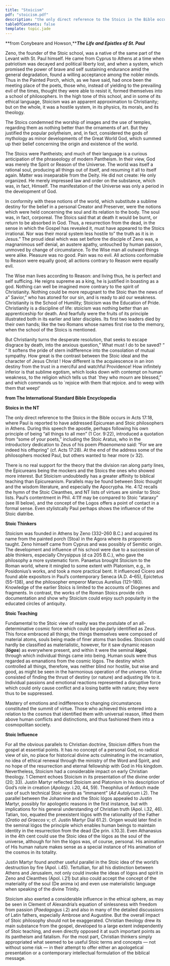 ```yaml
---
title: "Stoicism"
pdf: "stoicism.pdf"
description: "the only direct reference to the Stoics in the Bible occurs in Acts 17:18, where Paul is reported to have addressed Epicurean and Stoic philosophers in Athens."
tableOfContents: false
template: topic.jade
---
```


**from Conybeare and Howson,*****The Life and Epistles of St. Paul***

Zeno, the founder of the Stoic school, was a native of the same part of
the Levant with St. Paul himself. He came from Cyprus to Athens at a
time when patriotism was decayed and political liberty lost, and when a
system, which promised the power of brave and self sustaining endurance
amid the general degradation, found a willing acceptance among the
nobler minds. Thus in the Painted Porch, which, as we have said, had
once been the meeting place of the poets, those who, instead of yielding
to the prevailing evil of the times, thought they were able to resist
it, formed themselves into a school of philosophers. In the high tone of
this school, and in some of its ethical language, Stoicism was an
apparent approximation to Christianity; but on the whole, it was a
hostile system, in its physics, its morals, and its theology.

The Stoics condemned the worship of images and the use of temples,
regarding them as nothing better than the ornaments of art. But they
justified the popular polytheism, and, in fact, considered the gods of
mythology as minor developments of the Great World God, which summed up
their belief concerning the origin and existence of the world.

The Stoics were Pantheists; and much of their language is a curious
anticipation of the phraseology of modern Pantheism. In their view, God
was merely the Spirit or Reason of the Universe. The world was itself a
rational soul, producing all things out of itself, and resuming it all
to itself again. Matter was inseparable from the Deity. He did not
create: He only organized. He merely impressed law and order on the
substance, which was, in fact, Himself. The manifestation of the
Universe was only a period in the development of God.

In conformity with these notions of the world, which substitute a
sublime destiny for the belief in a personal Creator and Preserver, were
the notions which were held concerning the soul and its relation to the
body. The soul was, in fact, corporeal. The Stoics said that at death it
would be burnt, or return to be absorbed in God. Thus, a resurrection
from the dead, in the sense in which the Gospel has revealed it, must
have appeared to the Stoics irrational. Nor was their moral system less
hostile to” the truth as it is in Jesus.” The proud ideal which was set
before the disciple of Zeno was, a magnanimous self denial, an austere
apathy, untouched by human passion, unmoved by change of circumstance.
To the Wise man all outward things were alike. Pleasure was no good.
Pain was no evil. All actions conformable to Reason were equally good;
all actions contrary to Reason were equally evil.

The Wise man lives according to Reason: and living thus, he is perfect
and self sufficing. He reigns supreme as a king, he is justified in
boasting as a god. Nothing can well be imagined more contrary to the
spirit of Christianity. Nothing could be more repugnant to the Stoic
than the news of a” Savior,” who has atoned for our sin, and is ready to
aid our weakness. Christianity is the School of Humility; Stoicism was
the Education of Pride. Christianity is a discipline of life: stoicism
was nothing better than an apprenticeship for death. And fearfully were
the fruits of its principle illustrated both in its earlier and later
disciples. Its first two leaders died by their own hands; like the two
Romans whose names first rise to the memory, when the school of the
Stoics is mentioned.

But Christianity turns the desperate resolution, that seeks to escape
disgrace by death, into the anxious question,” What must I do to be
saved? “ “ It softens the pride of stern indifference into the
consolation of mutual sympathy. How great is the contrast between the
Stoic ideal and the character of Jesus Christ ! How different is the
acquiescence in an iron destiny from the trust in a merciful and
watchful Providence! How infinitely inferior is that sublime egotism,
which looks down with contempt on human weakness, to the religion which
tells us that \`they who mourn are blessed,” and which commands us to
\`rejoice with them that rejoice. and to weep with them that weep!’

**from The International Standard Bible Encyclopedia**

**Stoics in the NT**

The only direct reference to the Stoics in the Bible occurs in Acts
17:18, where Paul is reported to have addressed Epicurean and Stoic
philosophers in Athens. During this speech the apostle, perhaps
following his own principle of being “all things to all men” (1 Cor.
9:22), introduced a quotation from “some of your poets,” including the
Stoic Aratus, who in the introductory dedication to Zeus of his poem
*Phaenomena* said: “For we are indeed his offspring” (cf. Acts 17:28).
At the end of the address some of the philosophers mocked Paul, but
others wanted to hear more (v 32).

There is no real support for the theory that the division ran along
party lines, the Epicureans being the mockers and the Stoics the ones
who showed more interest. But Stoicism undoubtedly has a greater
affinity to biblical teaching than Epicureanism. Parallels may be found
between Stoic thought and the wisdom literature, and especially the
Apocrypha. He. 4:12 recalls the hymn of the Stoic Cleanthes, and NT
lists of virtues are similar to Stoic lists. Paul’s contentment in Phil.
4:11f may be compared to Stoic “ataraxy” (see III below), and the
concept of the Logos offers a point of contact in a formal sense. Even
stylistcally Paul perhaps shows the influence of the Stoic diatribe.

**Stoic Thinkers**

Stoicism was founded in Athens by Zeno (332–260 B.C.) and acquired its
name from the painted porch (Stoa) in the Agora where its proponents
taught. Zeno himself came from Cyprus and was possibly of Semitic
origin. The development and influence of his school were due to a
succession of able thinkers, especially Chrysippus (d ca 205 B.C.), who
gave the philosophy a more systematic form. Panaetus brought Stoicism to
the Roman world, where it mingled to some extent with Platonism, e.g.,
in Posidonius’s works, and took a more practical bent. It influenced
Cicero and found able expositors in Paul’s contemporary Seneca (A.D.
4–65), Epictetus (55–138), and the philosopher emperor Marcus Aurelius
(121–180). Knowledge of the earlier Stoics is limited to the accounts of
Diogenes and fragments. In contrast, the works of the Roman Stoics
provide rich documentation and show why Stoicism could enjoy such
popularity in the educated circles of antiquity.

**Stoic Teaching**

Fundamental to the Stoic view of reality was the postulate of an
all-determinative cosmic force which could be popularly identified as
Zeus. This force embraced all things; the things themselves were
composed of material atoms, souls being made of finer atoms than bodies.
Stoicism could hardly be classified as materialistic, however, for it
saw dynamic reason (***lógos***) as everywhere present, and within it
were the seminal ***lógoi***, through which individual things came into
being. Human souls were thus regarded as emanations from the cosmic
lógos. The destiny which controlled all things, therefore, was neither
blind nor hostile, but wise and good, as might be seen in the harmonious
operation of the universe. Virtue consisted of finding the thrust of
destiny (or nature) and adjusting life to it. Individual passions and
emotional reactions represented a disruptive force which could only
cause conflict and a losing battle with nature; they were thus to be
suppressed.

Mastery of emotions and indifference to changing circumstances
constituted the summit of virtue. Those who achieved this entered into a
relation to the cosmos that identified them with universal reason,
lifted them above human conflicts and distinctions, and thus fashioned
them into a cosmopolitan society.

**Stoic Influence**

For all the obvious parallels to Christian doctrine, Stoicism differs
from the gospel at essential points. It has no concept of a personal
God, no radical view of sin, no place for historical divine acts
culminating in the incarnation, no idea of ethical renewal through the
ministry of the Word and Spirit, and no hope of the resurrection and
eternal fellowship with God in His kingdom. Nevertheless, Stoicism had a
considerable impact on early Christian theology. 1 Clement echoes
Stoicism in its presentation of the divine order (20; 33). Justin Martyr
reflected Stoicism and Platonism in his description of God’s role in
creation (*Apology*. i.20, 44, 59). Theophilus of Antioch made use of
such technical Stoic words as “immanent” (*Ad Autolycum* i.2). The
parallel between the Johannine and the Stoic lógos appealed to Justin
Martyr, possibly for apologetic reasons in the first instance, but with
implications for his general understanding of Christian truth (Apol.
i.32, 46). Tatian, too, equated the preexistent lógos with the
rationality of the Father (*Oratio ad Graecos* v; cf. Justin Martyr Dial
61.2). Origen would later find in the seminal lógos the principle which
enables human beings to maintain identity in the resurrection from the
dead (De prin. ii.10.3). Even Athanasius in the 4th cent could use the
Stoic idea of the lógos as the soul of the universe, although for him
the lógos was, of course, personal. His animation of His human nature
makes sense as a special instance of His animation of the cosmos in its
totality.

Justin Martyr found another useful parallel in the Stoic idea of the
world’s destruction by fire (Apol. i.45). Tertullian, for all his
distinction between Athens and Jerusalem, not only could invoke the
ideas of lógos and spirit in Zeno and Cleanthes (Apol. i.21) but also
could accept the concept of the materiality of the soul (De anima ix)
and even use materialistic language when speaking of the divine Trinity.

Stoicism also exerted a considerable influence in the ethical sphere, as
may be seen in Clement of Alexandria’s equation of sinlessness with
freedom from passion (*Paedagogus* i.2) and also in many of the detailed
discussions of Latin fathers, especially Ambrose and Augustine. But the
overall impact of Stoic philosophy should not be exaggerated. Christian
theology drew its main substance from the gospel, developed to a large
extent independently of Stoic teaching, and even directly opposed it at
such important points as its pantheism and fatalism. For the most part,
Christian thinkers simply appropriated what seemed to be useful Stoic
terms and concepts — not without some risk — in their attempt to offer
either an apologetical presentation or a contemporary intellectual
formulation of the biblical message.


